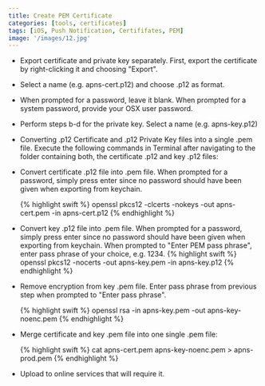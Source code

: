 ```yaml
---
title: Create PEM Certificate
categories: [tools, certificates]
tags: [iOS, Push Notification, Certififates, PEM]
image: '/images/12.jpg'
---
```


-  Export certificate and private key separately. First, export the certificate by right-clicking it and choosing "Export".

-  Select a name (e.g. apns-cert.p12) and choose .p12 as format.

-  When prompted for a password, leave it blank. When prompted for a system password, provide your OSX user
    password.

-  Perform steps b-d for the private key. Select a name (e.g. apns-key.p12)

-  Converting .p12 Certificate and .p12 Private Key files into a single .pem file. Execute the following commands in
    Terminal after navigating to the folder containing both, the certificate .p12 and key .p12 files:

-  Convert certificate .p12 file into .pem file. When prompted for a password, simply press enter since no password should have been given when exporting from keychain.

    {% highlight swift %}
    openssl pkcs12 -clcerts -nokeys -out apns-cert.pem -in apns-cert.p12
    {% endhighlight %}

-  Convert key .p12 file into .pem file. When prompted for a password, simply press enter since no password should have been given when exporting from keychain. When prompted to "Enter PEM pass phrase", enter pass phrase of your choice, e.g. 1234.
    {% highlight swift %}
    openssl pkcs12 -nocerts -out apns-key.pem -in apns-key.p12
    {% endhighlight %}

-  Remove encryption from key .pem file. Enter pass phrase from previous step when prompted to "Enter pass phrase".

    {% highlight swift %}
    openssl rsa -in apns-key.pem -out apns-key-noenc.pem
    {% endhighlight %}

-  Merge certificate and key .pem file into one single .pem file:
    
    {% highlight swift %}
    cat apns-cert.pem apns-key-noenc.pem > apns-prod.pem
    {% endhighlight %}

-  Upload to online services that will require it.
